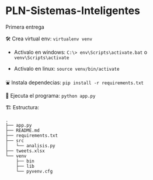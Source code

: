 # PLN-Sistemas-Inteligentes

Primera entrega

🛠️ Crea virtual env: `virtualenv venv`

* Activalo en windows: `C:\> env\Scripts\activate.bat` o `venv\Scripts\activate`

* Activalo en linux: `source venv/bin/activate`

⛲ Instala dependecias: `pip install -r requirements.txt`

🚀 Ejecuta el programa: `python app.py`

🏗 Estructura:

```
.
├── app.py
├── README.md
├── requirements.txt
├── src
│   └── analisis.py
├── tweets.xlsx
└── venv
    ├── bin
    ├── lib
    └── pyvenv.cfg
```
